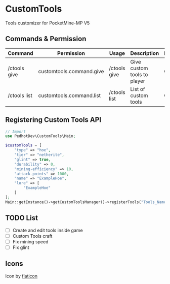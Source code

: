 # CustomTools
Tools customizer for PocketMine-MP V5

## Commands & Permission
| Command       | Permission               | Usage                             | Description                 | Default |
|---------------|--------------------------|-----------------------------------|-----------------------------|---------|
| /ctools give  | customtools.command.give | /ctools give <tool name> <player> | Give custom tools to player | OP      |
| /ctools list  | customtools.command.list | /ctools list                      | List of custom tools        | OP      |

## Registering Custom Tools API
```php
// Import
use PedhotDev\CustomTools\Main;

$customTools = [
    "type" => "hoe",
    "tier" => "netherite",
    "glint" => true,
    "durability" => 0,
    "mining-efficiency" => 10,
    "attack-points" => 1000,
    "name" => "ExampleHoe",
    "lore" => [
        "ExampleHoe"
    ]
];
Main::getInstance()->getCustomToolsManager()->registerTools("Tools_Name", $customTools)
```

## TODO List
- [ ] Create and edit tools inside game
- [ ] Custom Tools craft
- [ ] Fix mining speed
- [ ] Fix glint

## Icons
Icon by [flaticon]("https://www.flaticon.com/")

